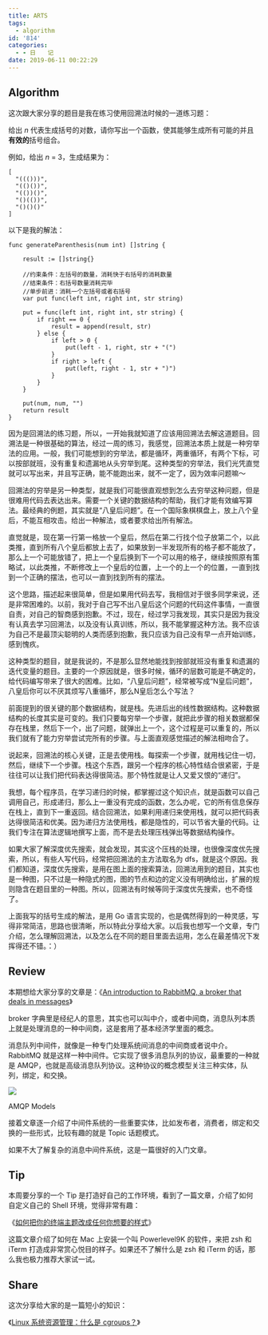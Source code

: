 ```yaml
---
title: ARTS
tags:
  - algorithm
id: '814'
categories:
  - - 日　　记
date: 2019-06-11 00:22:29
---
```


## Algorithm

这次跟大家分享的题目是我在练习使用回溯法时候的一道练习题：

给出 _n_ 代表生成括号的对数，请你写出一个函数，使其能够生成所有可能的并且**有效的**括号组合。

例如，给出 _n_ = 3，生成结果为：

```null
[
  "((()))",
  "(()())",
  "(())()",
  "()(())",
  "()()()"
]
```

以下是我的解法：

```generic
func generateParenthesis(num int) []string {

    result := []string{}

    //约束条件：左括号的数量，消耗快于右括号的消耗数量
    //结束条件：右括号数量消耗完毕
    //单步前进：消耗一个左括号或者右括号
    var put func(left int, right int, str string)

    put = func(left int, right int, str string) {
        if right == 0 {
            result = append(result, str)
        } else {
            if left > 0 {
                put(left - 1, right, str + "(")
            }
            if right > left {
                put(left, right - 1, str + ")")
            }
        }
    }

    put(num, num, "")
    return result
}
```

因为是回溯法的练习题，所以，一开始我就知道了应该用回溯法去解这道题目。回溯法是一种很基础的算法，经过一周的练习，我感觉，回溯法本质上就是一种穷举法的应用。一般，我们可能想到的穷举法，都是循环，两重循环，有两个下标，可以按部就班，没有重复和遗漏地从头穷举到尾。这种类型的穷举法，我们光凭直觉就可以写出来，并且写正确，能不能跑出来，就不一定了，因为效率问题嘛～

回溯法的穷举是另一种类型，就是我们可能很直观想到怎么去穷举这种问题，但是很难用代码去表达出来。需要一个关键的数据结构的帮助，我们才能有效编写算法。最经典的例题，其实就是“八皇后问题”。在一个国际象棋棋盘上，放上八个皇后，不能互相攻击。给出一种解法，或者要求给出所有解法。

直觉就是，现在第一行第一格放一个皇后，然后在第二行找个位子放第二个，以此类推，直到所有八个皇后都放上去了，如果放到一半发现所有的格子都不能放了，那么上一个可能放错了，把上一个皇后换到下一个可以用的格子，继续按照原有策略试，以此类推，不断修改上一个皇后的位置，上一个的上一个的位置，一直到找到一个正确的摆法，也可以一直到找到所有的摆法。

这个思路，描述起来很简单，但是如果用代码去写，我相信对于很多同学来说，还是非常困难的。以前，我对于自己写不出八皇后这个问题的代码这件事情，一直很自责，对自己的智商感到抱歉。不过，现在，经过学习我发现，其实只是因为我没有认真去学习回溯法，以及没有认真训练，所以，我不能掌握这种方法。我不应该为自己不是最顶尖聪明的人类而感到抱歉，我只应该为自己没有早一点开始训练，感到愧疚。

这种类型的题目，就是我说的，不是那么显然地能找到按部就班没有重复和遗漏的迭代变量的题目。主要的一个原因就是，很多时候，循环的层数可能是不确定的，给代码编写带来了很大的困难。比如，“八皇后问题”，经常被写成“N皇后问题”，八皇后你可以不厌其烦写八重循环，那么N皇后怎么个写法？

前面提到的很关键的那个数据结构，就是栈。先进后出的线性数据结构。这种数据结构的长度其实是可变的。我们只要每穷举一个步骤，就把此步骤的相关数据都保存在栈里，然后下一个，出了问题，就弹出上一个，这个过程是可以重复的，所以我们就有了能力穷举尝试完所有的步骤。与上面直观感觉描述的解法相吻合了。

说起来，回溯法的核心关键，正是去使用栈。每探索一个步骤，就用栈记住一切，然后，继续下一个步骤。栈这个东西，跟另一个程序的核心特性结合很紧密，于是往往可以让我们把代码表达得很简洁。那个特性就是让人又爱又恨的“递归”。

我想，每个程序员，在学习递归的时候，都掌握过这个知识点，就是函数可以自己调用自己，形成递归，那么上一重没有完成的函数，怎么办呢，它的所有信息保存在栈上，直到下一重返回。结合回溯法，如果利用递归来使用栈，就可以把代码表达得很简洁和优美。因为递归方法使用栈，都是隐性的，可以节省大量的代码。让我们专注在算法逻辑地撰写上面，而不是去处理压栈弹出等数据结构操作。

如果大家了解深度优先搜索，就会发现，其实这个压栈的处理，也很像深度优先搜索，所以，有些人写代码，经常把回溯法的主方法取名为 dfs，就是这个原因。我们都知道，深度优先搜索，是用在图上面的搜索算法，回溯法用到的题目，其实也是一种图，只不过是一种隐式的图，图的节点和边的定义没有明确给出，扩展的规则隐含在题目里的一种图。所以，回溯法有时候等同于深度优先搜索，也不奇怪了。

上面我写的括号生成的解法，是用 Go 语言实现的，也是偶然得到的一种灵感，写得非常简洁，思路也很清晰，所以特此分享给大家。以后我也想写一个文章，专门介绍，怎么理解回溯法，以及怎么在不同的题目里面去运用，怎么在最差情况下发挥得还不错。：）

## Review

本期想给大家分享的文章是：《[An introduction to RabbitMQ, a broker that deals in messages](https://www.freecodecamp.org/news/an-introduction-to-rabbitmq-a-broker-that-deals-in-messages-9e8f78194993/)》

broker 字典里是经纪人的意思，其实也可以叫中介，或者中间商，消息队列本质上就是处理消息的一种中间商，这是套用了基本经济学里面的概念。

消息队列中间件，就像是一种专门处理系统间消息的中间商或者说中介。RabbitMQ 就是这样一种中间件。它实现了很多消息队列的协议，最重要的一种就是 AMQP，也就是高级消息队列协议。这种协议的概念模型关注三种实体，队列，绑定，和交换。

![](https://sexywp.com/wp-content/uploads/2019/06/amqp-model.png)

AMQP Models

接着文章逐一介绍了中间件系统的一些重要实体，比如发布者，消费者，绑定和交换的一些形式，比较有趣的就是 Topic 话题模式。

如果不大了解复杂的消息中间件系统，这是一篇很好的入门文章。

## Tip

本周要分享的一个 Tip 是打造好自己的工作环境，看到了一篇文章，介绍了如何自定义自己的 Shell 环境，觉得非常有趣：

《[如何把你的终端主题改成任何你想要的样式](https://medium.com/the-code-review/how-you-can-style-your-terminal-like-medium-freecodecamp-or-any-way-you-want-f499234d48bc)》

这篇文章介绍了如何在 Mac 上安装一个叫 Powerlevel9K 的软件，来把 zsh 和 iTerm 打造成非常赏心悦目的样子。如果还不了解什么是 zsh 和 iTerm 的话，那么我也极力推荐大家试一试。

## Share

这次分享给大家的是一篇短小的知识：

《[Linux 系统资源管理：什么是 cgroups？](https://sexywp.com/whats-cgroups.htm)》